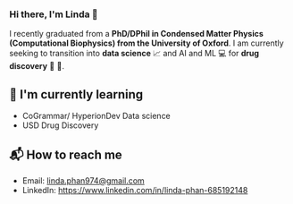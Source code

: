 ### Hi there, I'm Linda 👋

I recently graduated from a **PhD/DPhil in Condensed Matter Physics (Computational Biophysics) from the University of Oxford**. I am currently seeking to transition into **data science** 📈 and AI and ML 💻 for **drug discovery** 🧬 💊. 

## 

## 🌱 I'm currently learning
- CoGrammar/ HyperionDev Data science
- USD Drug Discovery 

## 📬 How to reach me 
- Email: linda.phan974@gmail.com
- LinkedIn: https://www.linkedin.com/in/linda-phan-685192148


<!--
**lxp974/lxp974** is a ✨ _special_ ✨ repository because its `README.md` (this file) appears on your GitHub profile.

Here are some ideas to get you started:

- 🔭 I’m currently working on ...
- 🌱 I’m currently learning ...
- 👯 I’m looking to collaborate on ...
- 🤔 I’m looking for help with ...
- 💬 Ask me about ...
- 📫 How to reach me: ...
- 😄 Pronouns: ...
- ⚡ Fun fact: ...
-->
